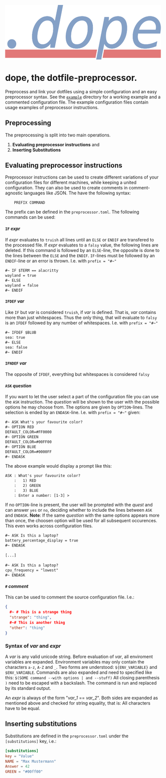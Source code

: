 ![logo](static/logo.png)
# **dope**, the **do**tfile-**p**r**e**processor.

Preprocess and link your dotfiles using a simple configuration and an easy preprocessor syntax. See the [`example`](./example) directory for a working example and a commented configuration file. The example configuration files contain usage examples of preprocessor instructions.

## Preprocessing

The preprocessing is split into two main operations.

1. **Evaluating preprocessor instructions** and
2. **Inserting Substitutions**

## Evaluating preprocessor instructions

Preprocessor instructions can be used to create different variations of your configuration files for different machines, while keeping a united configuration. They can also be used to create comments in comment-agnostic languages like JSON. The have the following syntax:
```
    PREFIX COMMAND
```
The prefix can be defined in the `preprocessor.toml`. The following commands can be used:

#### `IF` *expr*

If *expr* evaluates to `truish` all lines until an `ELSE` or `ENDIF` are transfered
to the processed file. If *expr* evaluates to a `falsy` value, the following lines
are deleted. If this command is followed by an `ELSE`-line, the opposite is done
to the lines between the `ELSE` and the `ENDIF`. `IF`-lines must be followed by an
`ENDIF`-line or an error is thrown. I.e. with `prefix = "#~"`
```
#~ IF $TERM == alacritty
wayland = true
#~ ELSE
wayland = false
#~ ENDIF
```

#### `IFDEF` *var*

Like `IF` but *var* is considered `truish`, if *var* is defined. That is, *var* contains
more than just whitespaces. Thus the only thing, that will evaluate to `falsy` is an
`IFDEF` followed by any number of whitespaces. I.e. with `prefix = "#~"`
```
#~ IFDEF $BLUB
sea: true
#~ ELSE
sea: false
#~ ENDIF
```

#### `IFNDEF` *var*

The opposite of `IFDEF`, everything but whitespaces is considered `falsy`

#### `ASK` *question*

If you want to let the user select a part of the configuration file you can use the `ASK` instruction. The *question* will be shown to the user with the possible options he may choose from. The options are given by `OPTION`-lines. The selection is ended by an `ENDASK`-line. I.e. with `prefix = "#~"` given:
```
#~ ASK What's your favourite color?
#~ OPTION RED
DEFAULT_COLOR=#FF0000
#~ OPTION GREEN
DEFAULT_COLOR=#00FF00
#~ OPTION BLUE
DEFAULT_COLOR=#0000FF
#~ ENDASK
```
The above example would display a prompt like this:
```text
ASK : What's your favourite color?
    :   1) RED
    :   2) GREEN
    :   3) BLUE
    : Enter a number: [1-3] >
```
If no `OPTION`-line is present, the user will be prompted with the *quest* and can answer `yes` or `no`, deciding whether to include the lines between `ASK` and `ENDASK`. **Note**: If the same *question* with the same options appears more than once, the choosen option will be used for all subsequent occurences. This even works across configuration files.
```
#~ ASK Is this a laptop?
battery_percentage_display = true
#~ ENDASK

[...]

#~ ASK Is this a laptop?
cpu_frequency = "lowest"
#~ ENDASK
```

#### `#` *comment*

This can be used to comment the source configuration file. I.e.:
```json
{
  #~ # This is a strange thing
  "strange": "thing",
  #~# This is another thing
  "other": "thing"
}
```

### Syntax of *var* and *expr*

A *var* is any valid unicode string. Before evaluation of *var*, all enviroment variables are expanded. Environment variables may only contain the characters `a-z`, `A-Z` and `_`. Two forms are understood: `${ENV_VARIABLE}` and `$ENV_VARIABLE`. Commands are also expanded and need to specified like this: `$(SOME command --with options | and --stuff)` All closing parenthesis `)` need to be escaped with a backslash. The command is run and replaced by its standard output.

An *expr* is always of the form "*var_1* == *var_2*". Both sides are expanded as mentioned above and checked for string equality, that is: All characters have to be equal.

## Inserting substitutions

Substitutions are defined in the `preprocessor.toml` under the `[substitutions]` key, i.e.:
```toml
[substitutions]
key = "Value"
NAME = "Max Mustermann"
Answer = 42
GREEN = "#00ff00"
```
